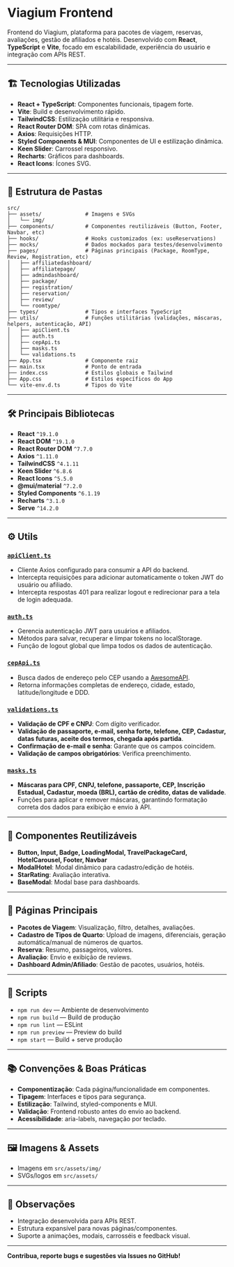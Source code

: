 # Viagium Frontend

Frontend do Viagium, plataforma para pacotes de viagem, reservas, avaliações, gestão de afiliados e hotéis. Desenvolvido com **React**, **TypeScript** e **Vite**, focado em escalabilidade, experiência do usuário e integração com APIs REST.

---

## 🏗️ Tecnologias Utilizadas

- **React + TypeScript**: Componentes funcionais, tipagem forte.
- **Vite**: Build e desenvolvimento rápido.
- **TailwindCSS**: Estilização utilitária e responsiva.
- **React Router DOM**: SPA com rotas dinâmicas.
- **Axios**: Requisições HTTP.
- **Styled Components & MUI**: Componentes de UI e estilização dinâmica.
- **Keen Slider**: Carrossel responsivo.
- **Recharts**: Gráficos para dashboards.
- **React Icons**: Ícones SVG.

---

## 📁 Estrutura de Pastas

```
src/
├── assets/              # Imagens e SVGs
│   └── img/
├── components/          # Componentes reutilizáveis (Button, Footer, Navbar, etc)
├── hooks/               # Hooks customizados (ex: useReservations)
├── mocks/               # Dados mockados para testes/desenvolvimento
├── pages/               # Páginas principais (Package, RoomType, Review, Registration, etc)
│   ├── affiliatedashboard/
│   ├── affiliatepage/
│   ├── admindashboard/
│   ├── package/
│   ├── registration/
│   ├── reservation/
│   ├── review/
│   └── roomtype/
├── types/               # Tipos e interfaces TypeScript
├── utils/               # Funções utilitárias (validações, máscaras, helpers, autenticação, API)
│   ├── apiClient.ts     
│   ├── auth.ts          
│   ├── cepApi.ts        
│   ├── masks.ts         
│   └── validations.ts   
├── App.tsx              # Componente raiz
├── main.tsx             # Ponto de entrada
├── index.css            # Estilos globais e Tailwind
├── App.css              # Estilos específicos do App
└── vite-env.d.ts        # Tipos do Vite
```

---

## 🛠️ Principais Bibliotecas

- **React** `^19.1.0`
- **React DOM** `^19.1.0`
- **React Router DOM** `^7.7.0`
- **Axios** `^1.11.0`
- **TailwindCSS** `^4.1.11`
- **Keen Slider** `^6.8.6`
- **React Icons** `^5.5.0`
- **@mui/material** `^7.2.0`
- **Styled Components** `^6.1.19`
- **Recharts** `^3.1.0`
- **Serve** `^14.2.0`

---

## ⚙️ Utils

### [`apiClient.ts`](src/utils/apiClient.ts)
- Cliente Axios configurado para consumir a API do backend.
- Intercepta requisições para adicionar automaticamente o token JWT do usuário ou afiliado.
- Intercepta respostas 401 para realizar logout e redirecionar para a tela de login adequada.

### [`auth.ts`](src/utils/auth.ts)
- Gerencia autenticação JWT para usuários e afiliados.
- Métodos para salvar, recuperar e limpar tokens no localStorage.
- Função de logout global que limpa todos os dados de autenticação.

### [`cepApi.ts`](src/utils/cepApi.ts)
- Busca dados de endereço pelo CEP usando a [AwesomeAPI](https://cep.awesomeapi.com.br/).
- Retorna informações completas de endereço, cidade, estado, latitude/longitude e DDD.

### [`validations.ts`](src/utils/validations.ts)
- **Validação de CPF e CNPJ**: Com dígito verificador.
- **Validação de passaporte, e-mail, senha forte, telefone, CEP, Cadastur, datas futuras, aceite dos termos, chegada após partida**.
- **Confirmação de e-mail e senha**: Garante que os campos coincidem.
- **Validação de campos obrigatórios**: Verifica preenchimento.

### [`masks.ts`](src/utils/masks.ts)
- **Máscaras para CPF, CNPJ, telefone, passaporte, CEP, Inscrição Estadual, Cadastur, moeda (BRL), cartão de crédito, datas de validade**.
- Funções para aplicar e remover máscaras, garantindo formatação correta dos dados para exibição e envio à API.

---

## 🧩 Componentes Reutilizáveis

- **Button, Input, Badge, LoadingModal, TravelPackageCard, HotelCarousel, Footer, Navbar**
- **ModalHotel**: Modal dinâmico para cadastro/edição de hotéis.
- **StarRating**: Avaliação interativa.
- **BaseModal**: Modal base para dashboards.

---

## 📝 Páginas Principais

- **Pacotes de Viagem**: Visualização, filtro, detalhes, avaliações.
- **Cadastro de Tipos de Quarto**: Upload de imagens, diferenciais, geração automática/manual de números de quartos.
- **Reserva**: Resumo, passageiros, valores.
- **Avaliação**: Envio e exibição de reviews.
- **Dashboard Admin/Afiliado**: Gestão de pacotes, usuários, hotéis.

---

## 🚀 Scripts

- `npm run dev` — Ambiente de desenvolvimento
- `npm run build` — Build de produção
- `npm run lint` — ESLint
- `npm run preview` — Preview do build
- `npm start` — Build + serve produção

---

## 📚 Convenções & Boas Práticas

- **Componentização**: Cada página/funcionalidade em componentes.
- **Tipagem**: Interfaces e tipos para segurança.
- **Estilização**: Tailwind, styled-components e MUI.
- **Validação**: Frontend robusto antes do envio ao backend.
- **Acessibilidade**: aria-labels, navegação por teclado.

---

## 🖼️ Imagens & Assets

- Imagens em `src/assets/img/`
- SVGs/logos em `src/assets/`

---

## 📝 Observações

- Integração desenvolvida para APIs REST.
- Estrutura expansível para novas páginas/componentes.
- Suporte a animações, modais, carrosséis e feedback visual.

---

**Contribua, reporte bugs e sugestões via Issues no GitHub!**
